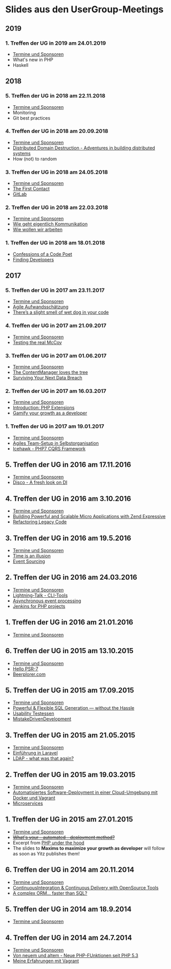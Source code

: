# Slides aus den UserGroup-Meetings

## 2019

### 1. Treffen der UG in 2019 am 24.01.2019

* [Termine und Sponsoren](https://php-usergroup-ffm.github.io/slides/2019/20190124/index.html)
* What's new in PHP
* Haskell

## 2018

### 5. Treffen der UG in 2018 am 22.11.2018

* [Termine und Sponsoren](https://php-usergroup-ffm.github.io/slides/2018/20181122/index.html)
* Monitoring
* Git best practices

### 4. Treffen der UG in 2018 am 20.09.2018

* [Termine und Sponsoren](https://php-usergroup-ffm.github.io/slides/2018/20180920/index.html)
* [Distributed Domain Destruction - Adventures in building distributed systems]()
* How (not) to random

### 3. Treffen der UG in 2018 am 24.05.2018

* [Termine und Sponsoren](https://php-usergroup-ffm.github.io/slides/2018/20180524/index.html)
* [The First Contact](https://heiglandreas.github.io/slidedeck/FirstContact/20180524-phpugffm/index_online.html)
* [GitLab]()

### 2. Treffen der UG in 2018 am 22.03.2018

* [Termine und Sponsoren](http://php-usergroup-ffm.github.io/slides/2018/20180322/index.html)
* [Wie geht eigentlich Kommunikation]()
* [Wie wollen wir arbeiten]()

### 1. Treffen der UG in 2018 am  18.01.2018

* [Confessions of a Code Poet](https://talks.bitexpert.de/phpugffm18-confessions/)
* [Finding Developers]()

## 2017

### 5. Treffen der UG in 2017 am 23.11.2017

* [Termine und Sponsoren](http://php-usergroup-ffm.github.io/slides/2017/20171123/index.html)
* [Agile Aufwandsschätzung](https://github.com/terafitz/Presentations/blob/master/Cost_Estim_WMFRA_v0-1_170109.pptx)
* [There’s a slight smell of wet dog in your code](https://sebastian-feldmann.info/talks/2017/20171011-slight-smell-of-wet-dog.pdf)

### 4. Treffen der UG in 2017 am 21.09.2017

* [Termine und Sponsoren](http://php-usergroup-ffm.github.io/slides/2017/20170921/index.html)
* [Testing the real McCoy](https://heiglandreas.github.io/slidedeck/TestingTheRealMcCoy/20170921-phpugffm/index_online.html)

### 3. Treffen der UG in 2017 am 01.06.2017

* [Termine und Sponsoren](http://cdn.rawgit.com/PHP-Usergroup-FFM/slides/master/2017/20170601/index.html)
* [The ContentManager loves the tree]()
* [Surviving Your Next Data Breach]()


### 2. Treffen der UG in 2017 am 16.03.2017

* [Termine und Sponsoren](http://cdn.rawgit.com/PHP-Usergroup-FFM/slides/master/2017/20170316/index.html)
* [Introduction: PHP Extensions](https://speakerdeck.com/thomasweinert/introduction-php-extensions)
* [Gamify your growth as a developer](http://rawgit.com/heiglandreas/slidedeck/master/GamifyYourGrowthAsDeveloper/20170316-phpugffm/index_online.html#/)


### 1. Treffen der UG in 2017 am 19.01.2017

* [Termine und Sponsoren](http://cdn.rawgit.com/PHP-Usergroup-FFM/slides/master/2017/20170119/index.html)
* [Agiles Team-Setup in Selbstorganisation]()
* [Icehawk - PHP7 CQRS Framework](https://speakerdeck.com/hollodotme/icehawk-framework-at-phpugffm)

## 5. Treffen der UG in 2016 am 17.11.2016

* [Termine und Sponsoren](http://cdn.rawgit.com/PHP-Usergroup-FFM/slides/master/2016/20161117/index.html)
* [Disco - A fresh look on DI](https://talks.bitexpert.de/phpugffm16-disco/)


## 4. Treffen der UG in 2016 am 3.10.2016

* [Termine und Sponsoren](http://cdn.rawgit.com/PHP-Usergroup-FFM/slides/master/2016/20161003/index.html)
* [Building Powerful and Scalable Micro Applications with Zend Expressive](http://talks.matthewsetter.com/powerful-and-scaleable-microapplications-with-zend-expressive/)
* [Refactoring Legacy Code](http://www.slideshare.net/adamculp/refactoring-legacy-code)

## 3. Treffen der UG in 2016 am 19.5.2016

* [Termine und Sponsoren](http://cdn.rawgit.com/PHP-Usergroup-FFM/slides/master/2016/20160519/index.html)
* [Time is an illusion](http://rawgit.com/heiglandreas/slidedeck/master/time_is_an_illusion/20160519-phpugffm/index_online.html)
* [Event Sourcing](...)

## 2. Treffen der UG in 2016 am 24.03.2016

 * [Termine und Sponsoren](http://cdn.rawgit.com/PHP-Usergroup-FFM/slides/master/2016/20160324/index.html)
 * [Lightning-Talk - CLI-Tools](http://cdn.rawgit.com/PHP-Usergroup-FFM/slides/master/2016/20160324/slides/lightning_talk_phpugffm_II_2016.pdf)
 * [Asynchronous event processing](...)
 * [Jenkins for PHP projects](https://talks.bitexpert.de/phpugffm16-jenkins-for-php-projects/)

## 1. Treffen der UG in 2016 am 21.01.2016

 * [Termine und Sponsoren](http://cdn.rawgit.com/PHP-Usergroup-FFM/slides/master/2016/20160121/index.html)

## 6. Treffen der UG in 2015 am 13.10.2015

 * [Termine und Sponsoren](http://cdn.rawgit.com/PHP-Usergroup-FFM/slides/master/2015/20151013/index.html)
 * [Hello PSR-7](https://beau.io/talks/2015/10/13/hello-psr-7-phpugffm/)
 * [Beerplorer.com](http://cdn.rawgit.com/PHP-Usergroup-FFM/slides/master/2015/20151013/slides/Beerplorer.pdf)

## 5. Treffen der UG in 2015 am 17.09.2015

 * [Termine und Sponsoren](http://cdn.rawgit.com/PHP-Usergroup-FFM/slides/master/2015/20150917/index.html)
 * [Powerful & Flexible SQL Generation — without the Hassle]()
 * [Usability Testessen]()
 * [MistakeDrivenDevelopment](https://github.com/dmanners/Mistake_Driven_Development/raw/master/MDD-Final.pdf)

## 3. Treffen der UG in 2015 am 21.05.2015

 * [Termine und Sponsoren](http://cdn.rawgit.com/PHP-Usergroup-FFM/slides/master/2015/20150521/index.html)
 * [Einführung in Laravel]()
 * [LDAP - what was that again?](http://rawgit.com/heiglandreas/slidedeck/master/LDAP%20-%20what%20was%20that%20again%3F/20150521%20-%20phpugffm/index_online.html)

## 2. Treffen der UG in 2015 am 19.03.2015

 * [Termine und Sponsoren](http://cdn.rawgit.com/PHP-Usergroup-FFM/slides/master/2015/20150319/index.html)
 * [Automatisiertes Software-Deployment in einer Cloud-Umgebung mit Docker und Vagrant](http://example.com)
 * [Microservices](https://talks.bitexpert.de/phpugffm15-microservices/)

## 1. Treffen der UG in 2015 am 27.01.2015

 * [Termine und Sponsoren](http://cdn.rawgit.com/PHP-Usergroup-FFM/slides/master/2015/20150127/index.html)
 * [~~What's your - automated - deployment method?~~](http://cdn.rawgit.com/heiglandreas/slidedeck/master/WhatsYour_automated_DeploymentMethod/index_online.html)
 * Excerpt from [PHP under the hood](https://speakerdeck.com/dshafik/phpnw14-php-under-the-hood)
 * The slides to **Maxims to maximize your growth as developer** will follow as soon as Yitz publishes them!

## 6. Treffen der UG in 2014 am 20.11.2014

 * [Termine und Sponsoren](http://cdn.rawgit.com/PHP-Usergroup-FFM/slides/master/2014/20141120/index.html)
 * [ContinuousIntegration & Continuous Delivery with OpenSource Tools](http://de.slideshare.net/mimiknoll/continuous-integration-with-open-source-tools-phpugffm-20141120)
 * [A complex ORM... faster than SQL?](http://ocramius.github.io/brnophp-2014-slides/)

## 5. Treffen der UG in 2014 am 18.9.2014

 * [Termine und Sponsoren](http://cdn.rawgit.com/PHP-Usergroup-FFM/slides/master/2014/20140918/index.html)

## 4. Treffen der UG in 2014 am 24.7.2014

 * [Termine und Sponsoren](http://cdn.rawgit.com/PHP-Usergroup-FFM/slides/master/2014/20140724/index.html)
 * [Von neuem und altem - Neue PHP-FUnktionen seit PHP 5.3](http://cdn.rawgit.com/heiglandreas/slidedeck/master/NewLanguageFeaturesUntilPHP56/index.html/)
 * [Meine Erfahrungen mit Vagrant](http://example.com)
